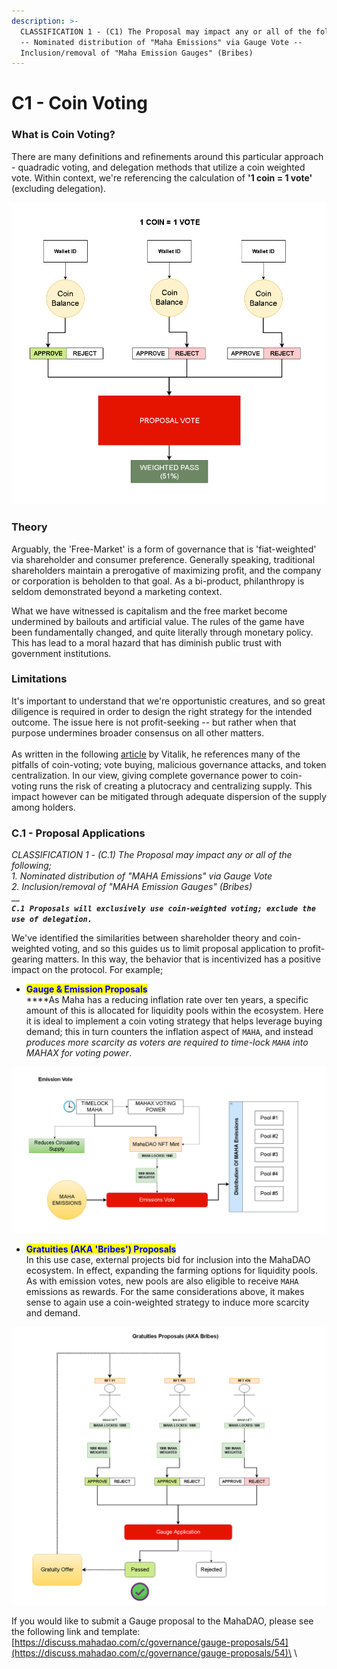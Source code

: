 ```yaml
---
description: >-
  CLASSIFICATION 1 - (C1) The Proposal may impact any or all of the following; 
  -- Nominated distribution of "Maha Emissions" via Gauge Vote --
  Inclusion/removal of "Maha Emission Gauges" (Bribes)
---
```


# C1 - Coin Voting

### What is Coin Voting?

There are many definitions and refinements around this particular approach - quadradic voting, and delegation methods that utilize a coin weighted vote. Within context, we're referencing the calculation of **'1 coin = 1 vote'** (excluding delegation).&#x20;

![Coin Weighted Governance Model](<../../.gitbook/assets/image (12).png>)

### Theory&#x20;

Arguably, the 'Free-Market' is a form of governance that is 'fiat-weighted' via shareholder and consumer preference. Generally speaking, traditional shareholders maintain a prerogative of maximizing profit, and the company or corporation is beholden to that goal. As a bi-product, philanthropy is seldom demonstrated beyond a marketing context.&#x20;

What we have witnessed is capitalism and the free market become undermined by bailouts and artificial value. The rules of the game have been fundamentally changed, and quite literally through monetary policy. This has lead to a moral hazard that has diminish public trust with government institutions.&#x20;

### Limitations

It's important to understand that we're opportunistic creatures, and so great diligence is required in order to design the right strategy for the intended outcome. The issue here is not profit-seeking -- but rather when that purpose undermines broader consensus on all other matters. \
\
As written in the following [article](https://vitalik.ca/general/2021/08/16/voting3.html) by Vitalik, he references many of the pitfalls of coin-voting; vote buying, malicious governance attacks, and token centralization. In our view, giving complete governance power to coin-voting runs the risk of creating a plutocracy and centralizing supply. This impact however can be mitigated through adequate dispersion of the supply among holders.

### C.1 - Proposal Applications

_CLASSIFICATION 1 - (C.1) The Proposal may impact any or all of the following;_ \
_1. Nominated distribution of "MAHA Emissions" via Gauge Vote_\
_2. Inclusion/removal of "MAHA Emission Gauges" (Bribes)_\
__\
_**`C.1 Proposals will exclusively use coin-weighted voting; exclude the use of delegation.`**_

We've identified the similarities between shareholder theory and coin-weighted voting, and so this guides us to limit proposal application to profit-gearing matters. In this way, the behavior that is incentivized has a positive impact on the protocol. For example;

* <mark style="color:blue;">**Gauge & Emission Proposals**</mark>\
  ****As Maha has a reducing inflation rate over ten years, a specific amount of this is allocated for liquidity pools within the ecosystem. Here it is ideal to implement a coin voting strategy that helps leverage buying demand; this in turn counters the inflation aspect of `MAHA`, and instead _produces more scarcity as voters are required to time-lock `MAHA` into MAHAX for voting power_.&#x20;

![Distribution of Maha Emissions to Liquidity Pools](<../../.gitbook/assets/image (14).png>)

* <mark style="color:blue;">**Gratuities (AKA 'Bribes') Proposals**</mark>\
  In this use case, external projects bid for inclusion into the MahaDAO ecosystem. In effect, expanding the farming options for liquidity pools. As with emission votes, new pools are also eligible to receive `MAHA` emissions as rewards. For the same considerations above, it makes sense to again use a coin-weighted strategy to induce more scarcity and demand.&#x20;

![Gratuities for voting support to include a new gauge](<../../.gitbook/assets/image (9).png>)

If you would like to submit a Gauge proposal to the MahaDAO, please see the following link and template: [https://discuss.mahadao.com/c/governance/gauge-proposals/54](https://discuss.mahadao.com/c/governance/gauge-proposals/54)\
\
